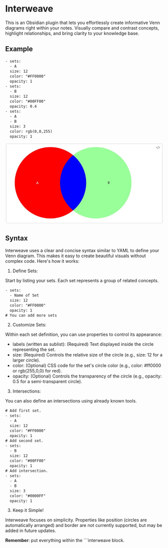 # Interweave

This is an Obsidian plugin that lets you effortlessly create informative Venn diagrams right within your notes. Visually compare and contrast concepts, highlight relationships, and bring clarity to your knowledge base.

## Example

```interweave
- sets:
  - A
  size: 12
  color: "#FF0000"
  opacity: 1
- sets:
  - B
  size: 12
  color: "#00FF00"
  opacity: 0.4
- sets:
  - A
  - B
  size: 3
  color: rgb(0,0,255)
  opacity: 1
```
<center>
  <img src="https://github.com/alterdekim/Interweave/blob/master/example.jpg?raw=true">
</center>

## Syntax

Interweave uses a clear and concise syntax similar to YAML to define your Venn diagram. This makes it easy to create beautiful visuals without complex code. Here's how it works:

1. Define Sets:

Start by listing your sets. Each set represents a group of related concepts.

```interweave
- sets:
  - Name of Set
  size: 12
  color: "#FF0000"
  opacity: 1
# You can add more sets
```

2. Customize Sets:

Within each set definition, you can use properties to control its appearance:

 - labels (written as sublist): (Required) Text displayed inside the circle representing the set.
 - size: (Required) Controls the relative size of the circle (e.g., size: 12 for a larger circle).
 - color: (Optional) CSS code for the set's circle color (e.g., color: #ff0000 or rgb(255,0,0) for red).
 - opacity: (Optional) Controls the transparency of the circle (e.g., opacity: 0.5 for a semi-transparent circle).

3. Intersections:

You can also define an intersections using already known tools.

```interweave
# Add first set.
- sets:
  - A
  size: 12
  color: "#FF0000"
  opacity: 1
# Add second set.
- sets:
  - B
  size: 12
  color: "#00FF00"
  opacity: 1
# Add intersection.
- sets:
  - A
  - B
  size: 3
  color: "#0000FF"
  opacity: 1
```

3. Keep it Simple!

Interweave focuses on simplicity.  Properties like position (circles are automatically arranged) and border are not currently supported, but may be added in future updates.

**Remember**: put everything within the \`\`\`interweave block.